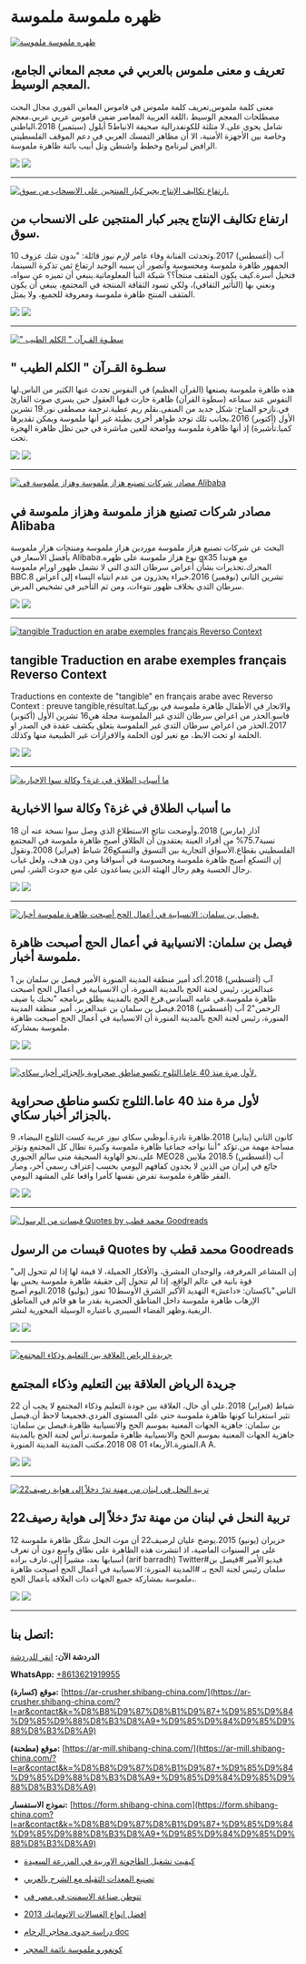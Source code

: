 # ظهره ملموسة ملموسة

<a href="https://swt.shibang-china.com/?l=ar&img&k=%D8%B8%D9%87%D8%B1%D9%87+%D9%85%D9%84%D9%85%D9%88%D8%B3%D8%A9+%D9%85%D9%84%D9%85%D9%88%D8%B3%D8%A9" target="_blank">![ظهره ملموسة ملموسة](http://static.shibang-china.com/all-800x300/200.jpg)</a>

## تعريف و معنى ملموس بالعربي في معجم المعاني الجامع، المعجم الوسيط.
معنى كلمة ملموس,تعريف كلمة ملموس في قاموس المعاني الفوري مجال البحث مصطلحات المعجم الوسيط ،اللغة العربية المعاصر ضمن قاموس عربي عربي.معجم شامل يحوي على.لا مثلثة للكونفدرالية صحيفة الانباط5 أيلول (سبتمبر) 2018.الباطني وخاصة بين الأجهزة الأمنية، الا أن مظاهر التمسك العربي في دعم الموقف الفلسطيني الرافض لبرنامج وخطط واشنطن وتل أبيب بائنة ظاهرة ملموسة.


<a href="https://whatsapp.shibangsoft.com/WhatsApp.php" target="_blank" title="WhatsApp">![](http://static.shibang-china.com/icon/whatsapp.png)</a> <a href="https://swt.shibang-china.com/?l=ar&icon&k=%D8%B8%D9%87%D8%B1%D9%87+%D9%85%D9%84%D9%85%D9%88%D8%B3%D8%A9+%D9%85%D9%84%D9%85%D9%88%D8%B3%D8%A9" target="_blank">![](http://static.shibang-china.com/icon/chat-ar.png)</a>

---

<a href="https://swt.shibang-china.com/?l=ar&img&k=%D8%B8%D9%87%D8%B1%D9%87+%D9%85%D9%84%D9%85%D9%88%D8%B3%D8%A9+%D9%85%D9%84%D9%85%D9%88%D8%B3%D8%A9" target="_blank">![ارتفاع تكاليف الإنتاج يجبر كبار المنتجين على الانسحاب من سوق.](http://static.shibang-china.com/all-800x300/125.jpg)</a>

## ارتفاع تكاليف الإنتاج يجبر كبار المنتجين على الانسحاب من سوق.
10 آب (أغسطس) 2017.وتحدثت الفنانة وفاء عامر لإرم نيوز قائلة: "بدون شك عزوف الجمهور ظاهرة ملموسة ومحسوسة وأتصور أن سببه الوحيد ارتفاع ثمن تذكرة السينما، فتخيل أسرة.كيف يكون المثقف منتجاً؟؟ شبكة النبأ المعلوماتية.ينبغي أن تميزه عن سواه، ونعني بها (التأثير الثقافي)، ولكي تسود الثقافة المنتجة في المجتمع، ينبغي أن يكون المثقف المنتج ظاهرة ملموسة ومعروفة للجميع، ولا يمثل.


<a href="https://whatsapp.shibangsoft.com/WhatsApp.php" target="_blank" title="WhatsApp">![](http://static.shibang-china.com/icon/whatsapp.png)</a> <a href="https://swt.shibang-china.com/?l=ar&icon&k=%D8%B8%D9%87%D8%B1%D9%87+%D9%85%D9%84%D9%85%D9%88%D8%B3%D8%A9+%D9%85%D9%84%D9%85%D9%88%D8%B3%D8%A9" target="_blank">![](http://static.shibang-china.com/icon/chat-ar.png)</a>

---

<a href="https://swt.shibang-china.com/?l=ar&img&k=%D8%B8%D9%87%D8%B1%D9%87+%D9%85%D9%84%D9%85%D9%88%D8%B3%D8%A9+%D9%85%D9%84%D9%85%D9%88%D8%B3%D8%A9" target="_blank">![&quot; سطـوة القـرآن &quot; الكلم الطيب](http://static.shibang-china.com/all-800x300/1203.jpg)</a>

## &quot; سطـوة القـرآن &quot; الكلم الطيب
هذه ظاهرة ملموسة يصنعها (القرآن العظيم) في النفوس تحدث عنها الكثير من الناس.لها النفوس عند سماعه (سطوة القرآن) ظاهرة حارت فيها العقول حين يسري صوت القارئ في.نازحو المناخ: شكل جديد من المنفى.بقلم ريم عطية.ترجمة مصطفى نور.19 تشرين الأول (أكتوبر) 2016.بجانب تلك توجد ظواهر أخرى بطيئة غير أنها ملموسة ويمكن تقديرها كميا.تأشيرة) إذ أنها ظاهرة ملموسة وواضحة للعين مباشرة في حين تظل ظاهرة الهجرة تحت.


<a href="https://whatsapp.shibangsoft.com/WhatsApp.php" target="_blank" title="WhatsApp">![](http://static.shibang-china.com/icon/whatsapp.png)</a> <a href="https://swt.shibang-china.com/?l=ar&icon&k=%D8%B8%D9%87%D8%B1%D9%87+%D9%85%D9%84%D9%85%D9%88%D8%B3%D8%A9+%D9%85%D9%84%D9%85%D9%88%D8%B3%D8%A9" target="_blank">![](http://static.shibang-china.com/icon/chat-ar.png)</a>

---

<a href="https://swt.shibang-china.com/?l=ar&img&k=%D8%B8%D9%87%D8%B1%D9%87+%D9%85%D9%84%D9%85%D9%88%D8%B3%D8%A9+%D9%85%D9%84%D9%85%D9%88%D8%B3%D8%A9" target="_blank">![مصادر شركات تصنيع هزاز ملموسة وهزاز ملموسة في Alibaba](http://static.shibang-china.com/all-800x300/1231.jpg)</a>

## مصادر شركات تصنيع هزاز ملموسة وهزاز ملموسة في Alibaba
البحث عن شركات تصنيع هزاز ملموسة موردين هزاز ملموسة ومنتجات هزاز ملموسة بأفضل الأسعار في Alibaba.نوع هزاز ملموسة على ظهره gx35 مع هوندا المحرك.تحذيرات بشأن أعراض سرطان الثدي التي لا تشمل ظهور اورام ملموسة BBC.8 تشرين الثاني (نوفمبر) 2016.خبراء يحذرون من عدم انتباه النساء إلى أعراض سرطان الثدي بخلاف ظهور نتوءات، ومن ثم التأخير في تشخيص المرض.


<a href="https://whatsapp.shibangsoft.com/WhatsApp.php" target="_blank" title="WhatsApp">![](http://static.shibang-china.com/icon/whatsapp.png)</a> <a href="https://swt.shibang-china.com/?l=ar&icon&k=%D8%B8%D9%87%D8%B1%D9%87+%D9%85%D9%84%D9%85%D9%88%D8%B3%D8%A9+%D9%85%D9%84%D9%85%D9%88%D8%B3%D8%A9" target="_blank">![](http://static.shibang-china.com/icon/chat-ar.png)</a>

---

<a href="https://swt.shibang-china.com/?l=ar&img&k=%D8%B8%D9%87%D8%B1%D9%87+%D9%85%D9%84%D9%85%D9%88%D8%B3%D8%A9+%D9%85%D9%84%D9%85%D9%88%D8%B3%D8%A9" target="_blank">![tangible Traduction en arabe exemples français Reverso Context](http://static.shibang-china.com/all-800x300/994.jpg)</a>

## tangible Traduction en arabe exemples français Reverso Context
Traductions en contexte de &quot;tangible&quot; en français arabe avec Reverso Context : preuve tangible,résultat.والاتجار في الأطفال ظاهرة ملموسة في بوركينا فاسو.الحذر من اعراض سرطان الثدي غير الملموسة مجلة هي16 تشرين الأول (أكتوبر) 2017.الحذر من اعراض سرطان الثدي غير الملموسة يتعلق بكشف عقدة في الصدر او الحلمة او تحت الابط، مع تغير لون الحلمة والافرازات غير الطبيعية منها وكذلك.


<a href="https://whatsapp.shibangsoft.com/WhatsApp.php" target="_blank" title="WhatsApp">![](http://static.shibang-china.com/icon/whatsapp.png)</a> <a href="https://swt.shibang-china.com/?l=ar&icon&k=%D8%B8%D9%87%D8%B1%D9%87+%D9%85%D9%84%D9%85%D9%88%D8%B3%D8%A9+%D9%85%D9%84%D9%85%D9%88%D8%B3%D8%A9" target="_blank">![](http://static.shibang-china.com/icon/chat-ar.png)</a>

---

<a href="https://swt.shibang-china.com/?l=ar&img&k=%D8%B8%D9%87%D8%B1%D9%87+%D9%85%D9%84%D9%85%D9%88%D8%B3%D8%A9+%D9%85%D9%84%D9%85%D9%88%D8%B3%D8%A9" target="_blank">![ما أسباب الطلاق في غزة؟ وكالة سوا الاخبارية](http://static.shibang-china.com/all-800x300/226.jpg)</a>

## ما أسباب الطلاق في غزة؟ وكالة سوا الاخبارية
18 آذار (مارس) 2018.وأوضحت نتائج الاستطلاع الذي وصل سوا نسخة عنه أن نسبة75.7% من أفراد العينة يعتقدون أن الطلاق أصبح ظاهرة ملموسة في المجتمع الفلسطيني بقطاع.الأسواق التجارية بين التسوق والتسكع26 شباط (فبراير) 2008.ونقول إن التسكع أصبح ظاهرة ملموسة ومحسوسة في أسواقنا ومن دون هدف، ولعل غياب رجال الحسبة وهم رجال الهيئة الذين يساعدون على منع حدوث الشر، ليس.


<a href="https://whatsapp.shibangsoft.com/WhatsApp.php" target="_blank" title="WhatsApp">![](http://static.shibang-china.com/icon/whatsapp.png)</a> <a href="https://swt.shibang-china.com/?l=ar&icon&k=%D8%B8%D9%87%D8%B1%D9%87+%D9%85%D9%84%D9%85%D9%88%D8%B3%D8%A9+%D9%85%D9%84%D9%85%D9%88%D8%B3%D8%A9" target="_blank">![](http://static.shibang-china.com/icon/chat-ar.png)</a>

---

<a href="https://swt.shibang-china.com/?l=ar&img&k=%D8%B8%D9%87%D8%B1%D9%87+%D9%85%D9%84%D9%85%D9%88%D8%B3%D8%A9+%D9%85%D9%84%D9%85%D9%88%D8%B3%D8%A9" target="_blank">![فيصل بن سلمان: الانسيابية في أعمال الحج أصبحت ظاهرة ملموسة أخبار.](http://static.shibang-china.com/all-800x300/67.jpg)</a>

## فيصل بن سلمان: الانسيابية في أعمال الحج أصبحت ظاهرة ملموسة أخبار.
1 آب (أغسطس) 2018.أكد أمير منطقة المدينة المنورة الأمير فيصل بن سلمان بن عبدالعزيز، رئيس لجنة الحج بالمدينة المنورة، أن الانسيابية في أعمال الحج أصبحت ظاهرة ملموسة.في عامه السادس.فرع الحج بالمدينة يطلق برنامجه &quot;نحبك يا ضيف الرحمن&quot;2 آب (أغسطس) 2018.فيصل بن سلمان بن عبدالعزيز، أمير منطقة المدينة المنورة، رئيس لجنة الحج بالمدينة المنورة أن الانسيابية في أعمال الحج أصبحت ظاهرة ملموسة بمشاركة.


<a href="https://whatsapp.shibangsoft.com/WhatsApp.php" target="_blank" title="WhatsApp">![](http://static.shibang-china.com/icon/whatsapp.png)</a> <a href="https://swt.shibang-china.com/?l=ar&icon&k=%D8%B8%D9%87%D8%B1%D9%87+%D9%85%D9%84%D9%85%D9%88%D8%B3%D8%A9+%D9%85%D9%84%D9%85%D9%88%D8%B3%D8%A9" target="_blank">![](http://static.shibang-china.com/icon/chat-ar.png)</a>

---

<a href="https://swt.shibang-china.com/?l=ar&img&k=%D8%B8%D9%87%D8%B1%D9%87+%D9%85%D9%84%D9%85%D9%88%D8%B3%D8%A9+%D9%85%D9%84%D9%85%D9%88%D8%B3%D8%A9" target="_blank">![لأول مرة منذ 40 عاما.الثلوج تكسو مناطق صحراوية بالجزائر أخبار سكاي.](http://static.shibang-china.com/all-800x300/838.jpg)</a>

## لأول مرة منذ 40 عاما.الثلوج تكسو مناطق صحراوية بالجزائر أخبار سكاي.
9 كانون الثاني (يناير) 2018.ظاهرة نادرة.أبوظبي سكاي نيوز عربية كست الثلوج البيضاء، مساحة مهمة من.تؤكد &quot;أننا نواجه جماعيا ظاهرة ملموسة وكبيرة تطال كل المجتمع وتؤثر على.نحو الهاوية السحيقة منى سالم الجبوري MEO28 آب (أغسطس) 2018.5 ملايين جائع في إيران من الذين لا يجدون كفافهم اليومي بحسب إعتراف رسمي آخر، وصار الفقر ظاهرة ملموسة تفرض نفسها كأمرا واقعا على المشهد اليومي.


<a href="https://whatsapp.shibangsoft.com/WhatsApp.php" target="_blank" title="WhatsApp">![](http://static.shibang-china.com/icon/whatsapp.png)</a> <a href="https://swt.shibang-china.com/?l=ar&icon&k=%D8%B8%D9%87%D8%B1%D9%87+%D9%85%D9%84%D9%85%D9%88%D8%B3%D8%A9+%D9%85%D9%84%D9%85%D9%88%D8%B3%D8%A9" target="_blank">![](http://static.shibang-china.com/icon/chat-ar.png)</a>

---

<a href="https://swt.shibang-china.com/?l=ar&img&k=%D8%B8%D9%87%D8%B1%D9%87+%D9%85%D9%84%D9%85%D9%88%D8%B3%D8%A9+%D9%85%D9%84%D9%85%D9%88%D8%B3%D8%A9" target="_blank">![قبسات من الرسول Quotes by محمد قطب Goodreads](http://static.shibang-china.com/all-800x300/498.jpg)</a>

## قبسات من الرسول Quotes by محمد قطب Goodreads
"إن المشاعر المرفرفة، والوجدان المشرق، والأفكار الجميلة، لا قيمة لها إذا لم تتحول إلى قوة بانية في عالم الواقع، إذا لم تتحول إلى حقيقة ظاهرة ملموسة يحس بها الناس."باكستان: «داعش» التهديد الأكبر الشرق الأوسط10 تموز (يوليو) 2018.اليوم أصبح الإرهاب ظاهرة ملموسة داخل المناطق الحضرية بقدر ما هو قائم في المناطق الريفية.وظهر الفضاء السيبري باعتباره الوسيلة المحورية لنشر.


<a href="https://whatsapp.shibangsoft.com/WhatsApp.php" target="_blank" title="WhatsApp">![](http://static.shibang-china.com/icon/whatsapp.png)</a> <a href="https://swt.shibang-china.com/?l=ar&icon&k=%D8%B8%D9%87%D8%B1%D9%87+%D9%85%D9%84%D9%85%D9%88%D8%B3%D8%A9+%D9%85%D9%84%D9%85%D9%88%D8%B3%D8%A9" target="_blank">![](http://static.shibang-china.com/icon/chat-ar.png)</a>

---

<a href="https://swt.shibang-china.com/?l=ar&img&k=%D8%B8%D9%87%D8%B1%D9%87+%D9%85%D9%84%D9%85%D9%88%D8%B3%D8%A9+%D9%85%D9%84%D9%85%D9%88%D8%B3%D8%A9" target="_blank">![جريدة الرياض العلاقة بين التعليم وذكاء المجتمع](http://static.shibang-china.com/all-800x300/202.jpg)</a>

## جريدة الرياض العلاقة بين التعليم وذكاء المجتمع
22 شباط (فبراير) 2018.على أي حال، العلاقة بين جودة التعليم وذكاء المجتمع لا يجب أن تثير استغرابنا كونها ظاهرة ملموسة حتى على المستوى الفردي.فجميعنا لاحظ أن.فيصل بن سلمان: جاهزية الجهات المعنية بموسم الحج والانسيابية ظاهرة.فيصل بن سلمان: جاهزية الجهات المعنية بموسم الحج والانسيابية ظاهرة ملموسة.ترأس لجنة الحج بالمدينة المنورة.الأربعاء 01 08 2018.مكتب المدينة المدينة المنورة.A A.


<a href="https://whatsapp.shibangsoft.com/WhatsApp.php" target="_blank" title="WhatsApp">![](http://static.shibang-china.com/icon/whatsapp.png)</a> <a href="https://swt.shibang-china.com/?l=ar&icon&k=%D8%B8%D9%87%D8%B1%D9%87+%D9%85%D9%84%D9%85%D9%88%D8%B3%D8%A9+%D9%85%D9%84%D9%85%D9%88%D8%B3%D8%A9" target="_blank">![](http://static.shibang-china.com/icon/chat-ar.png)</a>

---

<a href="https://swt.shibang-china.com/?l=ar&img&k=%D8%B8%D9%87%D8%B1%D9%87+%D9%85%D9%84%D9%85%D9%88%D8%B3%D8%A9+%D9%85%D9%84%D9%85%D9%88%D8%B3%D8%A9" target="_blank">![تربية النحل في لبنان من مهنة تدرّ دخلاً إلى هواية رصيف22](http://static.shibang-china.com/all-800x300/403.jpg)</a>

## تربية النحل في لبنان من مهنة تدرّ دخلاً إلى هواية رصيف22
12 حزيران (يونيو) 2015.يوضح عليان لرصيف22 أن موت النحل شكّل ظاهرة ملموسة على مر السنوات الماضية، اذ انتشرت هذه الظاهرة على نطاق واسع دون أن تعرف أسبابها بعد، مشيراً إلى.عارف براده (arif barradh) Twitter#فيديو الأمير #فيصل بن سلمان رئيس لجنة الحج بـ #المدينة المنورة: الانسيابية في أعمال الحج أصبحت ظاهرة ملموسة بمشاركة جميع الجهات ذات العلاقة بأعمال الحج،.


<a href="https://whatsapp.shibangsoft.com/WhatsApp.php" target="_blank" title="WhatsApp">![](http://static.shibang-china.com/icon/whatsapp.png)</a> <a href="https://swt.shibang-china.com/?l=ar&icon&k=%D8%B8%D9%87%D8%B1%D9%87+%D9%85%D9%84%D9%85%D9%88%D8%B3%D8%A9+%D9%85%D9%84%D9%85%D9%88%D8%B3%D8%A9" target="_blank">![](http://static.shibang-china.com/icon/chat-ar.png)</a>

---
## اتصل بنا:

**الدردشة الآن:** [انقر للدردشة](https://swt.shibang-china.com?l=ar&contact&k=%D8%B8%D9%87%D8%B1%D9%87+%D9%85%D9%84%D9%85%D9%88%D8%B3%D8%A9+%D9%85%D9%84%D9%85%D9%88%D8%B3%D8%A9)

**WhatsApp:**  [+8613621919955](https://whatsapp.shibangsoft.com/WhatsApp.php)

**موقع (كسارة):** [https://ar-crusher.shibang-china.com/](https://ar-crusher.shibang-china.com/?l=ar&contact&k=%D8%B8%D9%87%D8%B1%D9%87+%D9%85%D9%84%D9%85%D9%88%D8%B3%D8%A9+%D9%85%D9%84%D9%85%D9%88%D8%B3%D8%A9)

**موقع (مطحنة):** [https://ar-mill.shibang-china.com/](https://ar-mill.shibang-china.com/?l=ar&contact&k=%D8%B8%D9%87%D8%B1%D9%87+%D9%85%D9%84%D9%85%D9%88%D8%B3%D8%A9+%D9%85%D9%84%D9%85%D9%88%D8%B3%D8%A9)

**نموذج الاستفسار:** [https://form.shibang-china.com](https://form.shibang-china.com?l=ar&contact&k=%D8%B8%D9%87%D8%B1%D9%87+%D9%85%D9%84%D9%85%D9%88%D8%B3%D8%A9+%D9%85%D9%84%D9%85%D9%88%D8%B3%D8%A9)

* [كيفيت تشغيل الطاحونة الاوربية في المزرعة السعيدة](../35/%D9%83%D9%8A%D9%81%D9%8A%D8%AA%20%D8%AA%D8%B4%D8%BA%D9%8A%D9%84%20%D8%A7%D9%84%D8%B7%D8%A7%D8%AD%D9%88%D9%86%D8%A9%20%D8%A7%D9%84%D8%A7%D9%88%D8%B1%D8%A8%D9%8A%D8%A9%20%D9%81%D9%8A%20%D8%A7%D9%84%D9%85%D8%B2%D8%B1%D8%B9%D8%A9%20%D8%A7%D9%84%D8%B3%D8%B9%D9%8A%D8%AF%D8%A9.md)

* [تصنيع المعدات الثقيله مع الشرح بالعربي](../32/%D8%AA%D8%B5%D9%86%D9%8A%D8%B9%20%D8%A7%D9%84%D9%85%D8%B9%D8%AF%D8%A7%D8%AA%20%D8%A7%D9%84%D8%AB%D9%82%D9%8A%D9%84%D9%87%20%D9%85%D8%B9%20%D8%A7%D9%84%D8%B4%D8%B1%D8%AD%20%D8%A8%D8%A7%D9%84%D8%B9%D8%B1%D8%A8%D9%8A.md)

* [تتوطن صناعة الاسمنت فى مصر فى](../35/%D8%AA%D8%AA%D9%88%D8%B7%D9%86%20%D8%B5%D9%86%D8%A7%D8%B9%D8%A9%20%D8%A7%D9%84%D8%A7%D8%B3%D9%85%D9%86%D8%AA%20%D9%81%D9%89%20%D9%85%D8%B5%D8%B1%20%D9%81%D9%89.md)

* [افضل انواع الغسالات الاتوماتيك 2013](../33/%D8%A7%D9%81%D8%B6%D9%84%20%D8%A7%D9%86%D9%88%D8%A7%D8%B9%20%D8%A7%D9%84%D8%BA%D8%B3%D8%A7%D9%84%D8%A7%D8%AA%20%D8%A7%D9%84%D8%A7%D8%AA%D9%88%D9%85%D8%A7%D8%AA%D9%8A%D9%83%202013.md)

* [دراسة جدوى محاجر الرخام doc](../35/%D8%AF%D8%B1%D8%A7%D8%B3%D8%A9%20%D8%AC%D8%AF%D9%88%D9%89%20%D9%85%D8%AD%D8%A7%D8%AC%D8%B1%20%D8%A7%D9%84%D8%B1%D8%AE%D8%A7%D9%85%20doc.md)

* [كونغورو ملموسة نائمة المحجر](../32/%D9%83%D9%88%D9%86%D8%BA%D9%88%D8%B1%D9%88%20%D9%85%D9%84%D9%85%D9%88%D8%B3%D8%A9%20%D9%86%D8%A7%D8%A6%D9%85%D8%A9%20%D8%A7%D9%84%D9%85%D8%AD%D8%AC%D8%B1.md)